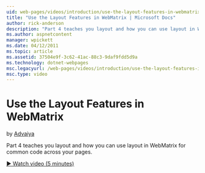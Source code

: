 ```yaml
---
uid: web-pages/videos/introduction/use-the-layout-features-in-webmatrix
title: "Use the Layout Features in WebMatrix | Microsoft Docs"
author: rick-anderson
description: "Part 4 teaches you layout and how you can use layout in WebMatrix for common code across your pages."
ms.author: aspnetcontent
manager: wpickett
ms.date: 04/12/2011
ms.topic: article
ms.assetid: 37504e9f-3c62-41ac-88c3-9daf9fdd5d9a
ms.technology: dotnet-webpages
msc.legacyurl: /web-pages/videos/introduction/use-the-layout-features-in-webmatrix
msc.type: video
---
```

Use the Layout Features in WebMatrix
====================
by [Advaiya](https://twitter.com/Advaiyasolns)

Part 4 teaches you layout and how you can use layout in WebMatrix for common code across your pages.

[&#9654; Watch video (5 minutes)](https://channel9.msdn.com/Blogs/ASP-NET-Site-Videos/use-the-layout-features-in-webmatrix)
